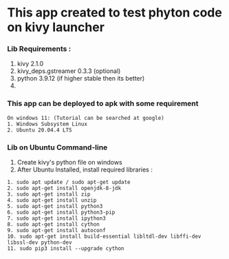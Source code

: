 # This app created to test phyton code on kivy launcher
### Lib Requirements :
1. kivy 2.1.0
2. kivy_deps.gstreamer 0.3.3 (optional)
3. python 3.9.12 (if higher stable then its better)
4. 

### This app can be deployed to apk with some requirement
```
On windows 11: (Tutorial can be searched at google)
1. Windows Subsystem Linux 
2. Ubuntu 20.04.4 LTS
```

### Lib on Ubuntu Command-line
1. Create kivy's python file on windows
2. After Ubuntu Installed, install required libraries :
```
1. sudo apt update / sudo apt-get update
2. sudo apt-get install openjdk-8-jdk
3. sudo apt-get install zip
4. sudo apt-get install unzip
5. sudo apt-get install python3
6. sudo apt-get install python3-pip
7. sudo apt-get install ipython3
8. sudo apt-get install cython
9. sudo apt-get install autoconf
10. sudo apt-get install build-essential libltdl-dev libffi-dev libssl-dev python-dev
11. sudo pip3 install --upgrade cython
```
